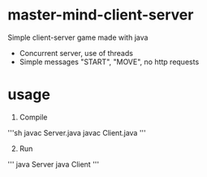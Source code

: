 # master-mind-client-server

Simple client-server game made with java

* Concurrent server, use of threads
* Simple messages "START", "MOVE", no http requests

# usage

1. Compile

'''sh
	javac Server.java
	javac Client.java
'''

2. Run

'''
	java Server
	java Client
'''
